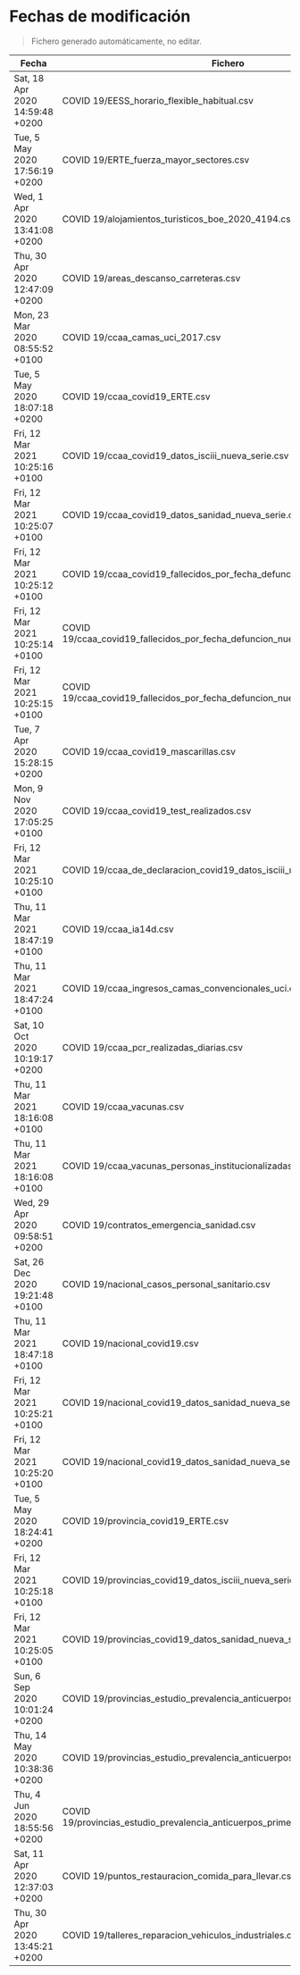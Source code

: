 # Fechas de modificación

> Fichero generado automáticamente, no editar.

| Fecha                           | Fichero                  |
|---------------------------------|--------------------------|
| Sat, 18 Apr 2020 14:59:48 +0200  | COVID 19/EESS_horario_flexible_habitual.csv |
| Tue, 5 May 2020 17:56:19 +0200  | COVID 19/ERTE_fuerza_mayor_sectores.csv |
| Wed, 1 Apr 2020 13:41:08 +0200  | COVID 19/alojamientos_turisticos_boe_2020_4194.csv |
| Thu, 30 Apr 2020 12:47:09 +0200  | COVID 19/areas_descanso_carreteras.csv |
| Mon, 23 Mar 2020 08:55:52 +0100  | COVID 19/ccaa_camas_uci_2017.csv |
| Tue, 5 May 2020 18:07:18 +0200  | COVID 19/ccaa_covid19_ERTE.csv |
| Fri, 12 Mar 2021 10:25:16 +0100  | COVID 19/ccaa_covid19_datos_isciii_nueva_serie.csv |
| Fri, 12 Mar 2021 10:25:07 +0100  | COVID 19/ccaa_covid19_datos_sanidad_nueva_serie.csv |
| Fri, 12 Mar 2021 10:25:12 +0100  | COVID 19/ccaa_covid19_fallecidos_por_fecha_defuncion_nueva_serie.csv |
| Fri, 12 Mar 2021 10:25:14 +0100  | COVID 19/ccaa_covid19_fallecidos_por_fecha_defuncion_nueva_serie_long.csv |
| Fri, 12 Mar 2021 10:25:15 +0100  | COVID 19/ccaa_covid19_fallecidos_por_fecha_defuncion_nueva_serie_original.csv |
| Tue, 7 Apr 2020 15:28:15 +0200  | COVID 19/ccaa_covid19_mascarillas.csv |
| Mon, 9 Nov 2020 17:05:25 +0100  | COVID 19/ccaa_covid19_test_realizados.csv |
| Fri, 12 Mar 2021 10:25:10 +0100  | COVID 19/ccaa_de_declaracion_covid19_datos_isciii_nueva_serie.csv |
| Thu, 11 Mar 2021 18:47:19 +0100  | COVID 19/ccaa_ia14d.csv |
| Thu, 11 Mar 2021 18:47:24 +0100  | COVID 19/ccaa_ingresos_camas_convencionales_uci.csv |
| Sat, 10 Oct 2020 10:19:17 +0200  | COVID 19/ccaa_pcr_realizadas_diarias.csv |
| Thu, 11 Mar 2021 18:16:08 +0100  | COVID 19/ccaa_vacunas.csv |
| Thu, 11 Mar 2021 18:16:08 +0100  | COVID 19/ccaa_vacunas_personas_institucionalizadas.csv |
| Wed, 29 Apr 2020 09:58:51 +0200  | COVID 19/contratos_emergencia_sanidad.csv |
| Sat, 26 Dec 2020 19:21:48 +0100  | COVID 19/nacional_casos_personal_sanitario.csv |
| Thu, 11 Mar 2021 18:47:18 +0100  | COVID 19/nacional_covid19.csv |
| Fri, 12 Mar 2021 10:25:21 +0100  | COVID 19/nacional_covid19_datos_sanidad_nueva_serie.csv |
| Fri, 12 Mar 2021 10:25:20 +0100  | COVID 19/nacional_covid19_datos_sanidad_nueva_serie_grupos_edad.csv |
| Tue, 5 May 2020 18:24:41 +0200  | COVID 19/provincia_covid19_ERTE.csv |
| Fri, 12 Mar 2021 10:25:18 +0100  | COVID 19/provincias_covid19_datos_isciii_nueva_serie.csv |
| Fri, 12 Mar 2021 10:25:05 +0100  | COVID 19/provincias_covid19_datos_sanidad_nueva_serie.csv |
| Sun, 6 Sep 2020 10:01:24 +0200  | COVID 19/provincias_estudio_prevalencia_anticuerpos_final.csv |
| Thu, 14 May 2020 10:38:36 +0200  | COVID 19/provincias_estudio_prevalencia_anticuerpos_primera_ronda.csv |
| Thu, 4 Jun 2020 18:55:56 +0200  | COVID 19/provincias_estudio_prevalencia_anticuerpos_primera_y_segunda_ronda.csv |
| Sat, 11 Apr 2020 12:37:03 +0200  | COVID 19/puntos_restauracion_comida_para_llevar.csv |
| Thu, 30 Apr 2020 13:45:21 +0200  | COVID 19/talleres_reparacion_vehiculos_industriales.csv |
